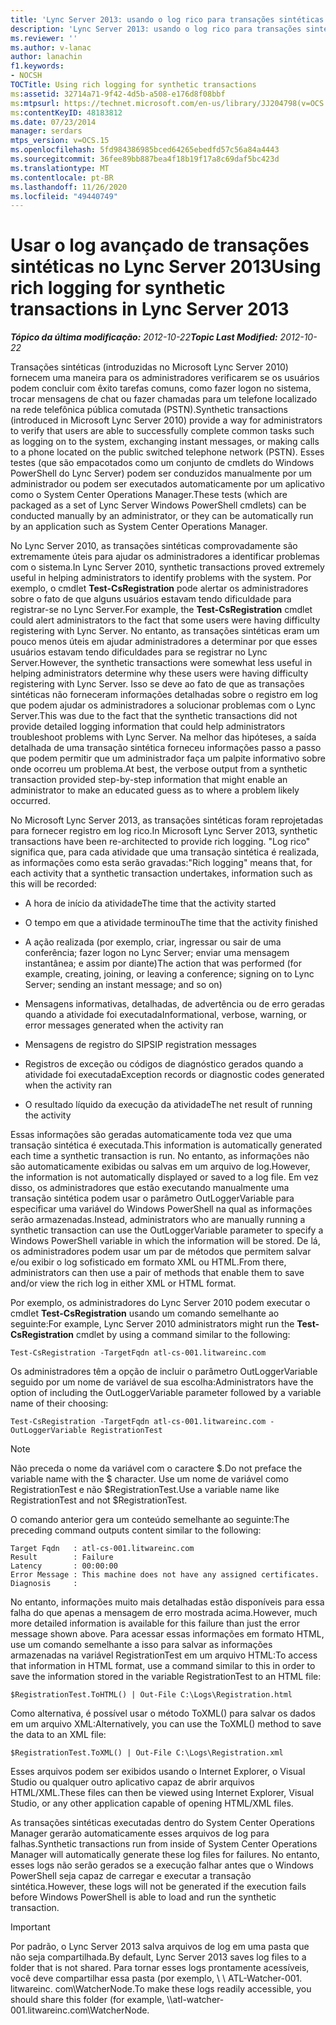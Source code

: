 ```yaml
---
title: 'Lync Server 2013: usando o log rico para transações sintéticas'
description: 'Lync Server 2013: usando o log rico para transações sintéticas.'
ms.reviewer: ''
ms.author: v-lanac
author: lanachin
f1.keywords:
- NOCSH
TOCTitle: Using rich logging for synthetic transactions
ms:assetid: 32714a71-9f42-4d5b-a508-e176d8f08bbf
ms:mtpsurl: https://technet.microsoft.com/en-us/library/JJ204798(v=OCS.15)
ms:contentKeyID: 48183812
ms.date: 07/23/2014
manager: serdars
mtps_version: v=OCS.15
ms.openlocfilehash: 5fd984386985bced64265ebedfd57c56a84a4443
ms.sourcegitcommit: 36fee89bb887bea4f18b19f17a8c69daf5bc423d
ms.translationtype: MT
ms.contentlocale: pt-BR
ms.lasthandoff: 11/26/2020
ms.locfileid: "49440749"
---
```

# <a name="using-rich-logging-for-synthetic-transactions-in-lync-server-2013"></a><span data-ttu-id="dd4d6-103">Usar o log avançado de transações sintéticas no Lync Server 2013</span><span class="sxs-lookup"><span data-stu-id="dd4d6-103">Using rich logging for synthetic transactions in Lync Server 2013</span></span>

<div data-xmlns="http://www.w3.org/1999/xhtml">

<div class="topic" data-xmlns="http://www.w3.org/1999/xhtml" data-msxsl="urn:schemas-microsoft-com:xslt" data-cs="https://msdn.microsoft.com/">

<div data-asp="https://msdn2.microsoft.com/asp">



</div>

<div id="mainSection">

<div id="mainBody"><span data-ttu-id="dd4d6-104">

<span> </span></span><span class="sxs-lookup"><span data-stu-id="dd4d6-104">

<span> </span></span></span>

<span data-ttu-id="dd4d6-105">_**Tópico da última modificação:** 2012-10-22_</span><span class="sxs-lookup"><span data-stu-id="dd4d6-105">_**Topic Last Modified:** 2012-10-22_</span></span>

<span data-ttu-id="dd4d6-106">Transações sintéticas (introduzidas no Microsoft Lync Server 2010) fornecem uma maneira para os administradores verificarem se os usuários podem concluir com êxito tarefas comuns, como fazer logon no sistema, trocar mensagens de chat ou fazer chamadas para um telefone localizado na rede telefônica pública comutada (PSTN).</span><span class="sxs-lookup"><span data-stu-id="dd4d6-106">Synthetic transactions (introduced in Microsoft Lync Server 2010) provide a way for administrators to verify that users are able to successfully complete common tasks such as logging on to the system, exchanging instant messages, or making calls to a phone located on the public switched telephone network (PSTN).</span></span> <span data-ttu-id="dd4d6-107">Esses testes (que são empacotados como um conjunto de cmdlets do Windows PowerShell do Lync Server) podem ser conduzidos manualmente por um administrador ou podem ser executados automaticamente por um aplicativo como o System Center Operations Manager.</span><span class="sxs-lookup"><span data-stu-id="dd4d6-107">These tests (which are packaged as a set of Lync Server Windows PowerShell cmdlets) can be conducted manually by an administrator, or they can be automatically run by an application such as System Center Operations Manager.</span></span>

<span data-ttu-id="dd4d6-108">No Lync Server 2010, as transações sintéticas comprovadamente são extremamente úteis para ajudar os administradores a identificar problemas com o sistema.</span><span class="sxs-lookup"><span data-stu-id="dd4d6-108">In Lync Server 2010, synthetic transactions proved extremely useful in helping administrators to identify problems with the system.</span></span> <span data-ttu-id="dd4d6-109">Por exemplo, o cmdlet **Test-CsRegistration** pode alertar os administradores sobre o fato de que alguns usuários estavam tendo dificuldade para registrar-se no Lync Server.</span><span class="sxs-lookup"><span data-stu-id="dd4d6-109">For example, the **Test-CsRegistration** cmdlet could alert administrators to the fact that some users were having difficulty registering with Lync Server.</span></span> <span data-ttu-id="dd4d6-110">No entanto, as transações sintéticas eram um pouco menos úteis em ajudar administradores a determinar por que esses usuários estavam tendo dificuldades para se registrar no Lync Server.</span><span class="sxs-lookup"><span data-stu-id="dd4d6-110">However, the synthetic transactions were somewhat less useful in helping administrators determine why these users were having difficulty registering with Lync Server.</span></span> <span data-ttu-id="dd4d6-111">Isso se deve ao fato de que as transações sintéticas não forneceram informações detalhadas sobre o registro em log que podem ajudar os administradores a solucionar problemas com o Lync Server.</span><span class="sxs-lookup"><span data-stu-id="dd4d6-111">This was due to the fact that the synthetic transactions did not provide detailed logging information that could help administrators troubleshoot problems with Lync Server.</span></span> <span data-ttu-id="dd4d6-112">Na melhor das hipóteses, a saída detalhada de uma transação sintética forneceu informações passo a passo que podem permitir que um administrador faça um palpite informativo sobre onde ocorreu um problema.</span><span class="sxs-lookup"><span data-stu-id="dd4d6-112">At best, the verbose output from a synthetic transaction provided step-by-step information that might enable an administrator to make an educated guess as to where a problem likely occurred.</span></span>

<span data-ttu-id="dd4d6-113">No Microsoft Lync Server 2013, as transações sintéticas foram reprojetadas para fornecer registro em log rico.</span><span class="sxs-lookup"><span data-stu-id="dd4d6-113">In Microsoft Lync Server 2013, synthetic transactions have been re-architected to provide rich logging.</span></span> <span data-ttu-id="dd4d6-114">"Log rico" significa que, para cada atividade que uma transação sintética é realizada, as informações como esta serão gravadas:</span><span class="sxs-lookup"><span data-stu-id="dd4d6-114">"Rich logging" means that, for each activity that a synthetic transaction undertakes, information such as this will be recorded:</span></span>

  - <span data-ttu-id="dd4d6-115">A hora de início da atividade</span><span class="sxs-lookup"><span data-stu-id="dd4d6-115">The time that the activity started</span></span>

  - <span data-ttu-id="dd4d6-116">O tempo em que a atividade terminou</span><span class="sxs-lookup"><span data-stu-id="dd4d6-116">The time that the activity finished</span></span>

  - <span data-ttu-id="dd4d6-117">A ação realizada (por exemplo, criar, ingressar ou sair de uma conferência; fazer logon no Lync Server; enviar uma mensagem instantânea; e assim por diante)</span><span class="sxs-lookup"><span data-stu-id="dd4d6-117">The action that was performed (for example, creating, joining, or leaving a conference; signing on to Lync Server; sending an instant message; and so on)</span></span>

  - <span data-ttu-id="dd4d6-118">Mensagens informativas, detalhadas, de advertência ou de erro geradas quando a atividade foi executada</span><span class="sxs-lookup"><span data-stu-id="dd4d6-118">Informational, verbose, warning, or error messages generated when the activity ran</span></span>

  - <span data-ttu-id="dd4d6-119">Mensagens de registro do SIP</span><span class="sxs-lookup"><span data-stu-id="dd4d6-119">SIP registration messages</span></span>

  - <span data-ttu-id="dd4d6-120">Registros de exceção ou códigos de diagnóstico gerados quando a atividade foi executada</span><span class="sxs-lookup"><span data-stu-id="dd4d6-120">Exception records or diagnostic codes generated when the activity ran</span></span>

  - <span data-ttu-id="dd4d6-121">O resultado líquido da execução da atividade</span><span class="sxs-lookup"><span data-stu-id="dd4d6-121">The net result of running the activity</span></span>

<span data-ttu-id="dd4d6-122">Essas informações são geradas automaticamente toda vez que uma transação sintética é executada.</span><span class="sxs-lookup"><span data-stu-id="dd4d6-122">This information is automatically generated each time a synthetic transaction is run.</span></span> <span data-ttu-id="dd4d6-123">No entanto, as informações não são automaticamente exibidas ou salvas em um arquivo de log.</span><span class="sxs-lookup"><span data-stu-id="dd4d6-123">However, the information is not automatically displayed or saved to a log file.</span></span> <span data-ttu-id="dd4d6-124">Em vez disso, os administradores que estão executando manualmente uma transação sintética podem usar o parâmetro OutLoggerVariable para especificar uma variável do Windows PowerShell na qual as informações serão armazenadas.</span><span class="sxs-lookup"><span data-stu-id="dd4d6-124">Instead, administrators who are manually running a synthetic transaction can use the OutLoggerVariable parameter to specify a Windows PowerShell variable in which the information will be stored.</span></span> <span data-ttu-id="dd4d6-125">De lá, os administradores podem usar um par de métodos que permitem salvar e/ou exibir o log sofisticado em formato XML ou HTML.</span><span class="sxs-lookup"><span data-stu-id="dd4d6-125">From there, administrators can then use a pair of methods that enable them to save and/or view the rich log in either XML or HTML format.</span></span>

<span data-ttu-id="dd4d6-126">Por exemplo, os administradores do Lync Server 2010 podem executar o cmdlet **Test-CsRegistration** usando um comando semelhante ao seguinte:</span><span class="sxs-lookup"><span data-stu-id="dd4d6-126">For example, Lync Server 2010 administrators might run the **Test-CsRegistration** cmdlet by using a command similar to the following:</span></span>

    Test-CsRegistration -TargetFqdn atl-cs-001.litwareinc.com

<span data-ttu-id="dd4d6-127">Os administradores têm a opção de incluir o parâmetro OutLoggerVariable seguido por um nome de variável de sua escolha:</span><span class="sxs-lookup"><span data-stu-id="dd4d6-127">Administrators have the option of including the OutLoggerVariable parameter followed by a variable name of their choosing:</span></span>

    Test-CsRegistration -TargetFqdn atl-cs-001.litwareinc.com -OutLoggerVariable RegistrationTest

> [!NOTE]  
> <span data-ttu-id="dd4d6-128">Não preceda o nome da variável com o caractere $.</span><span class="sxs-lookup"><span data-stu-id="dd4d6-128">Do not preface the variable name with the $ character.</span></span> <span data-ttu-id="dd4d6-129">Use um nome de variável como RegistrationTest e não $RegistrationTest.</span><span class="sxs-lookup"><span data-stu-id="dd4d6-129">Use a variable name like RegistrationTest and not $RegistrationTest.</span></span>

<span data-ttu-id="dd4d6-130">O comando anterior gera um conteúdo semelhante ao seguinte:</span><span class="sxs-lookup"><span data-stu-id="dd4d6-130">The preceding command outputs content similar to the following:</span></span>

    Target Fqdn   : atl-cs-001.litwareinc.com
    Result        : Failure
    Latency       : 00:00:00
    Error Message : This machine does not have any assigned certificates.
    Diagnosis     :

<span data-ttu-id="dd4d6-131">No entanto, informações muito mais detalhadas estão disponíveis para essa falha do que apenas a mensagem de erro mostrada acima.</span><span class="sxs-lookup"><span data-stu-id="dd4d6-131">However, much more detailed information is available for this failure than just the error message shown above.</span></span> <span data-ttu-id="dd4d6-132">Para acessar essas informações em formato HTML, use um comando semelhante a isso para salvar as informações armazenadas na variável RegistrationTest em um arquivo HTML:</span><span class="sxs-lookup"><span data-stu-id="dd4d6-132">To access that information in HTML format, use a command similar to this in order to save the information stored in the variable RegistrationTest to an HTML file:</span></span>

    $RegistrationTest.ToHTML() | Out-File C:\Logs\Registration.html

<span data-ttu-id="dd4d6-133">Como alternativa, é possível usar o método ToXML() para salvar os dados em um arquivo XML:</span><span class="sxs-lookup"><span data-stu-id="dd4d6-133">Alternatively, you can use the ToXML() method to save the data to an XML file:</span></span>

    $RegistrationTest.ToXML() | Out-File C:\Logs\Registration.xml

<span data-ttu-id="dd4d6-134">Esses arquivos podem ser exibidos usando o Internet Explorer, o Visual Studio ou qualquer outro aplicativo capaz de abrir arquivos HTML/XML.</span><span class="sxs-lookup"><span data-stu-id="dd4d6-134">These files can then be viewed using Internet Explorer, Visual Studio, or any other application capable of opening HTML/XML files.</span></span>

<span data-ttu-id="dd4d6-135">As transações sintéticas executadas dentro do System Center Operations Manager gerarão automaticamente esses arquivos de log para falhas.</span><span class="sxs-lookup"><span data-stu-id="dd4d6-135">Synthetic transactions run from inside of System Center Operations Manager will automatically generate these log files for failures.</span></span> <span data-ttu-id="dd4d6-136">No entanto, esses logs não serão gerados se a execução falhar antes que o Windows PowerShell seja capaz de carregar e executar a transação sintética.</span><span class="sxs-lookup"><span data-stu-id="dd4d6-136">However, these logs will not be generated if the execution fails before Windows PowerShell is able to load and run the synthetic transaction.</span></span>

> [!IMPORTANT]  
> <span data-ttu-id="dd4d6-137">Por padrão, o Lync Server 2013 salva arquivos de log em uma pasta que não seja compartilhada.</span><span class="sxs-lookup"><span data-stu-id="dd4d6-137">By default, Lync Server 2013 saves log files to a folder that is not shared.</span></span> <span data-ttu-id="dd4d6-138">Para tornar esses logs prontamente acessíveis, você deve compartilhar essa pasta (por exemplo, \\ \\ ATL-Watcher-001. litwareinc. com\WatcherNode.</span><span class="sxs-lookup"><span data-stu-id="dd4d6-138">To make these logs readily accessible, you should share this folder (for example, \\\\atl-watcher-001.litwareinc.com\WatcherNode.</span></span>


</div>

</div>

</div>

</div>

